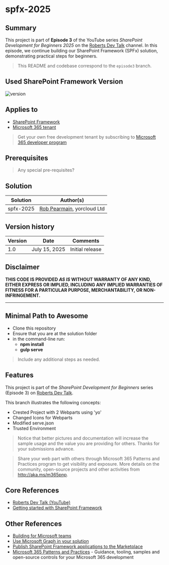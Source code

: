 # spfx-2025

## Summary

This project is part of **Episode 3** of the YouTube series _SharePoint Development for Beginners 2025_ on the [Roberts Dev Talk](https://youtube.com/@RDT) channel. In this episode, we continue building our SharePoint Framework (SPFx) solution, demonstrating practical steps for beginners.

> This README and codebase correspond to the `episode3` branch.

## Used SharePoint Framework Version

![version](https://img.shields.io/badge/version-1.21.1-green.svg)

## Applies to

- [SharePoint Framework](https://aka.ms/spfx)
- [Microsoft 365 tenant](https://docs.microsoft.com/en-us/sharepoint/dev/spfx/set-up-your-developer-tenant)

> Get your own free development tenant by subscribing to [Microsoft 365 developer program](http://aka.ms/o365devprogram)

## Prerequisites

> Any special pre-requisites?

## Solution

| Solution    | Author(s)                                               |
| ----------- | ------------------------------------------------------- |
| spfx-2025   | [Rob Pearmain](https://youtube.com/@RDT), yorcloud Ltd  |

## Version history

| Version | Date             | Comments        |
| ------- | ---------------- | --------------- |
| 1.0     | July 15, 2025    | Initial release |

## Disclaimer

**THIS CODE IS PROVIDED _AS IS_ WITHOUT WARRANTY OF ANY KIND, EITHER EXPRESS OR IMPLIED, INCLUDING ANY IMPLIED WARRANTIES OF FITNESS FOR A PARTICULAR PURPOSE, MERCHANTABILITY, OR NON-INFRINGEMENT.**

---

## Minimal Path to Awesome

- Clone this repository
- Ensure that you are at the solution folder
- in the command-line run:
  - **npm install**
  - **gulp serve**

> Include any additional steps as needed.

## Features

This project is part of the _SharePoint Development for Beginners_ series (Episode 3) on [Roberts Dev Talk](https://youtube.com/@RDT).

This branch illustrates the following concepts:

- Crested Project with 2 Webparts using 'yo'
- Changed Icons for Webparts
- Modified serve.json
- Trusted Environment

> Notice that better pictures and documentation will increase the sample usage and the value you are providing for others. Thanks for your submissions advance.

> Share your web part with others through Microsoft 365 Patterns and Practices program to get visibility and exposure. More details on the community, open-source projects and other activities from http://aka.ms/m365pnp.

## Core References

- [Roberts Dev Talk (YouTube)](https://youtube.com/@rdt)
- [Getting started with SharePoint Framework](https://docs.microsoft.com/en-us/sharepoint/dev/spfx/set-up-your-developer-tenant)

## Other References

- [Building for Microsoft teams](https://docs.microsoft.com/en-us/sharepoint/dev/spfx/build-for-teams-overview)
- [Use Microsoft Graph in your solution](https://docs.microsoft.com/en-us/sharepoint/dev/spfx/web-parts/get-started/using-microsoft-graph-apis)
- [Publish SharePoint Framework applications to the Marketplace](https://docs.microsoft.com/en-us/sharepoint/dev/spfx/publish-to-marketplace-overview)
- [Microsoft 365 Patterns and Practices](https://aka.ms/m365pnp) - Guidance, tooling, samples and open-source controls for your Microsoft 365 development
